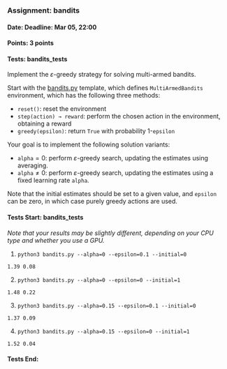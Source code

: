 ### Assignment: bandits
#### Date: Deadline: Mar 05, 22:00
#### Points: 3 points
#### Tests: bandits_tests

Implement the $ε$-greedy strategy for solving multi-armed bandits.

Start with the [bandits.py](https://github.com/ufal/npfl139/tree/master/labs/01/bandits.py)
template, which defines `MultiArmedBandits` environment, which has the following
three methods:
- `reset()`: reset the environment
- `step(action) → reward`: perform the chosen action in the environment,
  obtaining a reward
- `greedy(epsilon)`: return `True` with probability 1-`epsilon`

Your goal is to implement the following solution variants:
- `alpha`$=0$: perform $ε$-greedy search, updating the estimates using
  averaging.
- `alpha`$≠0$: perform $ε$-greedy search, updating the estimates using
  a fixed learning rate `alpha`.

Note that the initial estimates should be set to a given value, and `epsilon` can
be zero, in which case purely greedy actions are used.

#### Tests Start: bandits_tests
_Note that your results may be slightly different, depending on your CPU type and whether you use a GPU._

1. `python3 bandits.py --alpha=0 --epsilon=0.1 --initial=0`
```
1.39 0.08
```

2. `python3 bandits.py --alpha=0 --epsilon=0 --initial=1`
```
1.48 0.22
```

3. `python3 bandits.py --alpha=0.15 --epsilon=0.1 --initial=0`
```
1.37 0.09
```

4. `python3 bandits.py --alpha=0.15 --epsilon=0 --initial=1`
```
1.52 0.04
```
#### Tests End:
